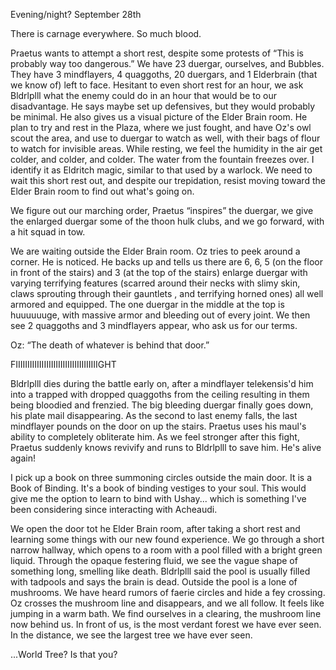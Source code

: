Evening/night? September 28th 

There is carnage everywhere. So much blood. 

Praetus wants to attempt a short rest, despite some protests of “This is probably way too dangerous.” We have 23 duergar, ourselves, and Bubbles. They have 3 mindflayers, 4 quaggoths, 20 duergars, and 1 Elderbrain (that we know of) left to face. Hesitant to even short rest for an hour, we ask Bldrlplll what the enemy could do in an hour that would be to our disadvantage. He says maybe set up defensives, but they would probably be minimal. He also gives us a visual picture of the Elder Brain room. He plan to try and rest in the Plaza, where we just fought, and have Oz's owl scout the area, and use to duergar to watch as well, with their bags of flour to watch for invisible areas. While resting, we feel the humidity in the air get colder, and colder, and colder. The water from the fountain freezes over. I identify it as Eldritch magic, similar to that used by a warlock. We need to wait this short rest out, and despite our trepidation, resist moving toward the Elder Brain room to find out what's going on. 

We figure out our marching order, Praetus “inspires” the duergar, we give the enlarged duergar some of the thoon hulk clubs, and we go forward, with a hit squad in tow. 

We are waiting outside the Elder Brain room. Oz tries to peek around a corner. He is noticed. He backs up and tells us there are 6, 6, 5 (on the floor in front of the stairs) and 3  (at the top of the stairs) enlarge duergar with varying terrifying features (scarred around their necks with slimy skin, claws sprouting through their gauntlets , and terrifying horned ones) all well armored and equipped. The one duergar in the middle at the top is huuuuuuge, with massive armor and bleeding out of every joint. We then see 2 quaggoths and 3 mindflayers appear, who ask us for our terms. 

Oz: “The death of whatever is behind that door.”

FIIIIIIIIIIIIIIIIIIIIIIIIIIIIIIIIIIIGHT

Bldrlplll dies during the battle early on, after a mindflayer telekensis'd him into a trapped with dropped quaggoths from the ceiling resulting in them being bloodied and frenzied. The big bleeding duergar finally goes down, his plate mail disappearing. As the second to last enemy falls, the last mindflayer pounds on the door on up the stairs. Praetus uses his maul's ability to completely obliterate him. As we feel stronger after this fight, Praetus suddenly knows revivify and runs to Bldrlplll to save him. He's alive again!

I pick up a book on three summoning circles outside the main door. It is a Book of Binding. It's a book of binding vestiges to your soul. This would give me the option to learn to bind with Ushay... which is something I've been considering since interacting with Acheaudi. 

We open the door tot he Elder Brain room, after taking a short rest and learning some things with our new found experience. We go through a short narrow hallway, which opens to a room with a pool filled with a bright green liquid. Through the opaque festering fluid, we see the vague shape of something long, smelling like death. Bldrlplll said the pool is usually filled with tadpools and says the brain is dead. Outside the pool is a lone of mushrooms. We have heard rumors of faerie circles and hide a fey crossing. Oz crosses the mushroom line and disappears, and we all follow. It feels like jumping in a warm bath. We find ourselves in a clearing, the mushroom line now behind us. In front of us, is the most verdant forest we have ever seen. In the distance, we see the largest tree we have ever seen. 

...World Tree? Is that you?
